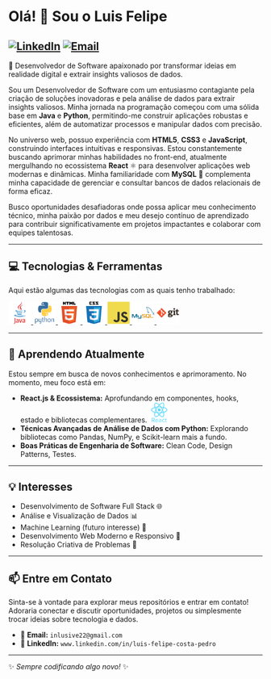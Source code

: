 # Olá! 👋 Sou o Luis Felipe

<a href="https://www.linkedin.com/in/seu-linkedin-aqui" target="_blank"><img src="https://img.shields.io/badge/-LinkedIn-blue?style=flat-square&logo=Linkedin&logoColor=white" alt="LinkedIn"></a>
<a href="mailto:seu-email@dominio.com"><img src="https://img.shields.io/badge/-Email-D14836?style=flat-square&logo=Gmail&logoColor=white" alt="Email"></a>
---

🚀 Desenvolvedor de Software apaixonado por transformar ideias em realidade digital e extrair insights valiosos de dados.

Sou um Desenvolvedor de Software com um entusiasmo contagiante pela criação de soluções inovadoras e pela análise de dados para extrair insights valiosos. Minha jornada na programação começou com uma sólida base em **Java** e **Python**, permitindo-me construir aplicações robustas e eficientes, além de automatizar processos e manipular dados com precisão.

No universo web, possuo experiência com **HTML5**, **CSS3** e **JavaScript**, construindo interfaces intuitivas e responsivas. Estou constantemente buscando aprimorar minhas habilidades no front-end, atualmente mergulhando no ecossistema **React** ⚛️ para desenvolver aplicações web modernas e dinâmicas. Minha familiaridade com **MySQL** 🐬 complementa minha capacidade de gerenciar e consultar bancos de dados relacionais de forma eficaz.

Busco oportunidades desafiadoras onde possa aplicar meu conhecimento técnico, minha paixão por dados e meu desejo contínuo de aprendizado para contribuir significativamente em projetos impactantes e colaborar com equipes talentosas.

---

## 💻 Tecnologias & Ferramentas

Aqui estão algumas das tecnologias com as quais tenho trabalhado:

<p align="left">
  <a href="https://www.java.com" target="_blank" rel="noreferrer">
    <img src="https://raw.githubusercontent.com/devicons/devicon/master/icons/java/java-original-wordmark.svg" alt="Java" width="45" height="45"/>
  </a>
  <a href="https://www.python.org" target="_blank" rel="noreferrer">
    <img src="https://raw.githubusercontent.com/devicons/devicon/master/icons/python/python-original-wordmark.svg" alt="Python" width="45" height="45"/>
  </a>
  <a href="https://developer.mozilla.org/en-US/docs/Web/HTML" target="_blank" rel="noreferrer">
    <img src="https://raw.githubusercontent.com/devicons/devicon/master/icons/html5/html5-original-wordmark.svg" alt="HTML5" width="45" height="45"/>
  </a>
  <a href="https://developer.mozilla.org/en-US/docs/Web/CSS" target="_blank" rel="noreferrer">
    <img src="https://raw.githubusercontent.com/devicons/devicon/master/icons/css3/css3-original-wordmark.svg" alt="CSS3" width="45" height="45"/>
  </a>
  <a href="https://developer.mozilla.org/en-US/docs/Web/JavaScript" target="_blank" rel="noreferrer">
    <img src="https://raw.githubusercontent.com/devicons/devicon/master/icons/javascript/javascript-original.svg" alt="JavaScript" width="45" height="45"/>
  </a>
  <a href="https://www.mysql.com/" target="_blank" rel="noreferrer">
    <img src="https://raw.githubusercontent.com/devicons/devicon/master/icons/mysql/mysql-original-wordmark.svg" alt="MySQL" width="45" height="45"/>
  </a>
  <a href="https://git-scm.com/" target="_blank" rel="noreferrer">
    <img src="https://raw.githubusercontent.com/devicons/devicon/master/icons/git/git-original-wordmark.svg" alt="Git" width="45" height="45"/>
  </a>
</p>

---

## 🌱 Aprendendo Atualmente

Estou sempre em busca de novos conhecimentos e aprimoramento. No momento, meu foco está em:

* **React.js & Ecossistema:** Aprofundando em componentes, hooks, estado e bibliotecas complementares.
    <img src="https://raw.githubusercontent.com/devicons/devicon/master/icons/react/react-original-wordmark.svg" alt="React" width="40" height="40"/>
* **Técnicas Avançadas de Análise de Dados com Python:** Explorando bibliotecas como Pandas, NumPy, e Scikit-learn mais a fundo.
* **Boas Práticas de Engenharia de Software:** Clean Code, Design Patterns, Testes.

---

## 💡 Interesses

* Desenvolvimento de Software Full Stack 🌐
* Análise e Visualização de Dados 📊
* Machine Learning (futuro interesse) 🤖
* Desenvolvimento Web Moderno e Responsivo 📱
* Resolução Criativa de Problemas 🧩

---

## 📫 Entre em Contato

Sinta-se à vontade para explorar meus repositórios e entrar em contato! Adoraria conectar e discutir oportunidades, projetos ou simplesmente trocar ideias sobre tecnologia e dados.

* 📧 **Email:** `inlusive22@gmail.com`
* 🔗 **LinkedIn:** `www.linkedin.com/in/luis-felipe-costa-pedro`
---

✨ *Sempre codificando algo novo!* ✨
